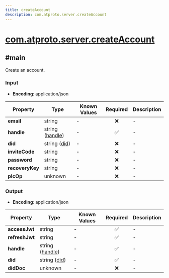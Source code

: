 ```yaml
---
title: createAccount
description: com.atproto.server.createAccount
---
```


# [com.atproto.server.createAccount](https://github.com/myConsciousness/atproto.dart/blob/main/lexicons/com/atproto/server/createAccount.json)

## #main

Create an account.

### Input

- **Encoding**: application/json

| Property | Type | Known Values | Required | Description |
| --- | --- | --- | :---: | --- |
| **email** | string | - | ❌ | - |
| **handle** | string ([handle](https://atproto.com/specs/handle)) | - | ✅ | - |
| **did** | string ([did](https://atproto.com/specs/did)) | - | ❌ | - |
| **inviteCode** | string | - | ❌ | - |
| **password** | string | - | ❌ | - |
| **recoveryKey** | string | - | ❌ | - |
| **plcOp** | unknown | - | ❌ | - |

### Output

- **Encoding**: application/json

| Property | Type | Known Values | Required | Description |
| --- | --- | --- | :---: | --- |
| **accessJwt** | string | - | ✅ | - |
| **refreshJwt** | string | - | ✅ | - |
| **handle** | string ([handle](https://atproto.com/specs/handle)) | - | ✅ | - |
| **did** | string ([did](https://atproto.com/specs/did)) | - | ✅ | - |
| **didDoc** | unknown | - | ❌ | - |
